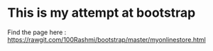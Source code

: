 # This is my attempt at bootstrap 

Find the page here : https://rawgit.com/100Rashmi/bootstrap/master/myonlinestore.html

